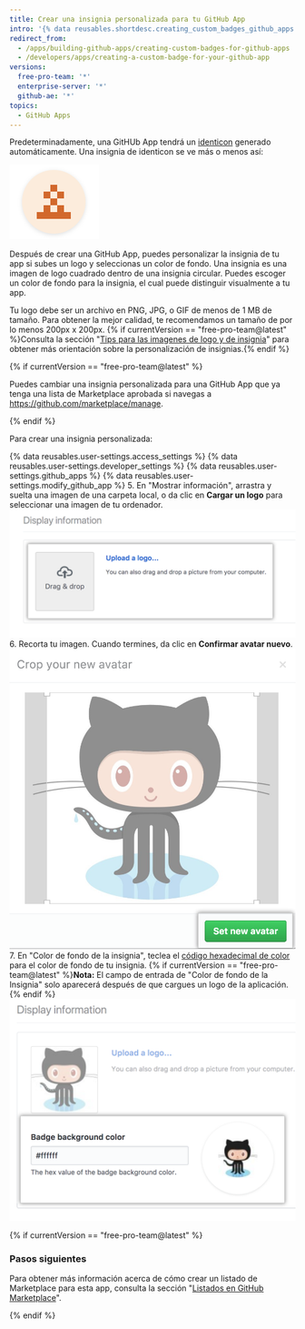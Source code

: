 ```yaml
---
title: Crear una insignia personalizada para tu GitHub App
intro: '{% data reusables.shortdesc.creating_custom_badges_github_apps %}'
redirect_from:
  - /apps/building-github-apps/creating-custom-badges-for-github-apps
  - /developers/apps/creating-a-custom-badge-for-your-github-app
versions:
  free-pro-team: '*'
  enterprise-server: '*'
  github-ae: '*'
topics:
  - GitHub Apps
---
```


Predeterminadamente, una GitHUb App tendrá un [identicon](https://github.com/blog/1586-identicons) generado automáticamente. Una insignia de identicon se ve más o menos así:

![Identicon](/assets/images/identicon.png)

Después de crear una GitHub App, puedes personalizar la insignia de tu app si subes un logo y seleccionas un color de fondo. Una insignia es una imagen de logo cuadrado dentro de una insignia circular. Puedes escoger un color de fondo para la insignia, el cual puede distinguir visualmente a tu app.

Tu logo debe ser un archivo en PNG, JPG, o GIF de menos de 1 MB de tamaño. Para obtener la mejor calidad, te recomendamos un tamaño de por lo menos 200px x 200px. {% if currentVersion == "free-pro-team@latest" %}Consulta la sección "[Tips para las imagenes de logo y de insignia](/marketplace/listing-on-github-marketplace/writing-github-marketplace-listing-descriptions/#guidelines-for-logos)" para obtener más orientación sobre la personalización de insignias.{% endif %}

{% if currentVersion == "free-pro-team@latest" %}

Puedes cambiar una insignia personalizada para una GitHub App que ya tenga una lista de Marketplace aprobada si navegas a https://github.com/marketplace/manage.

{% endif %}

Para crear una insignia personalizada:

{% data reusables.user-settings.access_settings %}
{% data reusables.user-settings.developer_settings %}
{% data reusables.user-settings.github_apps %}
{% data reusables.user-settings.modify_github_app %}
5. En "Mostrar información", arrastra y suelta una imagen de una carpeta local, o da clic en **Cargar un logo** para seleccionar una imagen de tu ordenador. ![Cargar un logo](/assets/images/github-apps/github_apps_upload_logo.png)
6. Recorta tu imagen. Cuando termines, da clic en **Confirmar avatar nuevo**. ![Cortar y confirmar logo ](/assets/images/github-apps/github_apps_crop_and_set_avatar.png)
7. En "Color de fondo de la insignia", teclea el [código hexadecimal de color](http://www.color-hex.com/) para el color de fondo de tu insignia. {% if currentVersion == "free-pro-team@latest" %}**Nota:** El campo de entrada de "Color de fondo de la Insignia" solo aparecerá después de que cargues un logo de la aplicación.{% endif %} ![Color de fondo de la insignia](/assets/images/github-apps/github_apps_badge_background_color.png)

{% if currentVersion == "free-pro-team@latest" %}

### Pasos siguientes

Para obtener más información acerca de cómo crear un listado de Marketplace para esta app, consulta la sección "[Listados en GitHub Marketplace](/marketplace/listing-on-github-marketplace/)".

{% endif %}

